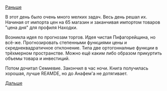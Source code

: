 [Раньше](2017.11.09.md)

В этот день было очень много мелких задач.
Весь день решал их.
Начиная от импорта цен на 65 магазин и заканчивая импортом товаров "цена дня" для профиля Находки.

Возникла идея по прогнозам торгов.
Идея чистая Пифагорейщина, но всё-же. Прогнозировать степенными функциями цены и скреднеквадратичное отклонение. Типа две ортогонналные функции в трёхмерном пространстве.
Можно ещё каким либо образом прикуртить объемы товара и инвестиций.

Потом дочитал Семиевие. Закончил в час ночи. Книга получилась хорошая, лучше REAMDE, но до Анафем'а не дотягивает.

[Дальше](2017.11.11.md)